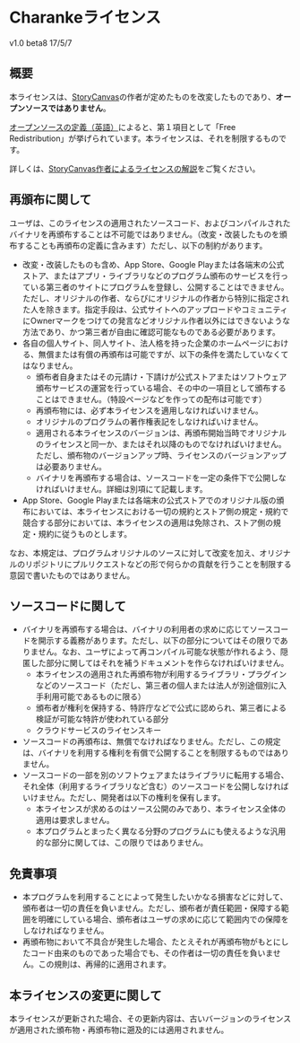 # Charankeライセンス

v1.0 beta8 17/5/7

## 概要

本ライセンスは、[StoryCanvas](https://github.com/kmycode/storycanvas-csharp)の作者が定めたものを改変したものであり、**オープンソースではありません**。

[オープンソースの定義（英語）](https://opensource.org/docs/osd)によると、第１項目として「Free Redistribution」が挙げられています。本ライセンスは、それを制限するものです。

詳しくは、[StoryCanvas作者によるライセンスの解説](http://kmycode.hatenablog.jp/entry/2017/05/07/101541)をご覧ください。

## 再頒布に関して

ユーザは、このライセンスの適用されたソースコード、およびコンパイルされたバイナリを再頒布することは不可能ではありません。（改変・改装したものを頒布することも再頒布の定義に含みます）ただし、以下の制約があります。

- 改変・改装したものも含め、App Store、Google Playまたは各端末の公式ストア、またはアプリ・ライブラリなどのプログラム頒布のサービスを行っている第三者のサイトにプログラムを登録し、公開することはできません。ただし、オリジナルの作者、ならびにオリジナルの作者から特別に指定された人を除きます。指定手段は、公式サイトへのアップロードやコミュニティにOwnerマークをつけての発言などオリジナル作者以外にはできないような方法であり、かつ第三者が自由に確認可能なものである必要があります。
- 各自の個人サイト、同人サイト、法人格を持った企業のホームページにおける、無償または有償の再頒布は可能ですが、以下の条件を満たしていなくてはなりません。
  - 頒布者自身またはその元請け・下請けが公式ストアまたはソフトウェア頒布サービスの運営を行っている場合、その中の一項目として頒布することはできません。（特設ページなどを作っての配布は可能です）
  - 再頒布物には、必ず本ライセンスを適用しなければいけません。
  - オリジナルのプログラムの著作権表記をしなければいけません。
  - 適用される本ライセンスのバージョンは、再頒布開始当時でオリジナルのライセンスと同一か、またはそれ以降のものでなければいけません。ただし、頒布物のバージョンアップ時、ライセンスのバージョンアップは必要ありません。
  - バイナリを再頒布する場合は、ソースコードを一定の条件下で公開しなければいけません。詳細は別項にて記載します。
- App Store、Google Playまたは各端末の公式ストアでのオリジナル版の頒布においては、本ライセンスにおける一切の規約とストア側の規定・規約で競合する部分においては、本ライセンスの適用は免除され、ストア側の規定・規約に従うものとします。

なお、本規定は、プログラムオリジナルのソースに対して改変を加え、オリジナルのリポジトリにプルリクエストなどの形で何らかの貢献を行うことを制限する意図で書いたものではありません。

## ソースコードに関して

- バイナリを再頒布する場合は、バイナリの利用者の求めに応じてソースコードを開示する義務があります。ただし、以下の部分についてはその限りでありません。なお、ユーザによって再コンパイル可能な状態が作れるよう、隠匿した部分に関してはそれを補うドキュメントを作らなければいけません。
   - 本ライセンスの適用された再頒布物が利用するライブラリ・プラグインなどのソースコード（ただし、第三者の個人または法人が別途個別に入手利用可能であるものに限る）
   - 頒布者が権利を保持する、特許庁などで公式に認められ、第三者による検証が可能な特許が使われている部分
   - クラウドサービスのライセンスキー
- ソースコードの再頒布は、無償でなければなりません。ただし、この規定は、バイナリを利用する権利を有償で公開することを制限するものではありません。
- ソースコードの一部を別のソフトウェアまたはライブラリに転用する場合、それ全体（利用するライブラリなど含む）のソースコードを公開しなければいけません。ただし、開発者は以下の権利を保有します。
   - 本ライセンスが求めるのはソース公開のみであり、本ライセンス全体の適用は要求しません。
   - 本プログラムとまったく異なる分野のプログラムにも使えるような汎用的な部分に関しては、この限りではありません。

## 免責事項

- 本プログラムを利用することによって発生したいかなる損害などに対して、頒布者は一切の責任を負いません。ただし、頒布者が責任範囲・保障する範囲を明確にしている場合、頒布者はユーザの求めに応じて範囲内での保障をしなければなりません。
- 再頒布物において不具合が発生した場合、たとえそれが再頒布物がもとにしたコード由来のものであった場合でも、その作者は一切の責任を負いません。この規則は、再帰的に適用されます。

## 本ライセンスの変更に関して

本ライセンスが更新された場合、その更新内容は、古いバージョンのライセンスが適用された頒布物・再頒布物に遡及的には適用されません。